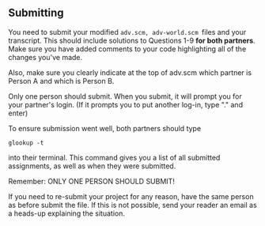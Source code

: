 ## Submitting

You need to submit your modified `adv.scm, adv-world.scm `files and your
transcript. This should include solutions to Questions 1-9 **for both
partners**. Make sure you have added comments to your code highlighting all of
the changes you've made.

Also, make sure you clearly indicate at the top of adv.scm which partner is
Person A and which is Person B.

Only one person should submit. When you submit, it will prompt you for your
partner's login. (If it prompts you to put another log-in, type "." and enter)

To ensure submission went well, both partners should type

    
    glookup -t
    

into their terminal. This command gives you a list of all submitted
assignments, as well as when they were submitted.

Remember: ONLY ONE PERSON SHOULD SUBMIT!

If you need to re-submit your project for any reason, have the same person as
before submit the file. If this is not possible, send your reader an email as
a heads-up explaining the situation.

